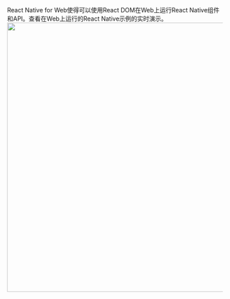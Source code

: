 React Native for Web使得可以使用React DOM在Web上运行React Native组件和API。查看在Web上运行的React Native示例的实时演示。
<img alt="" height="628" src="https://img-blog.csdnimg.cn/20200430112804417.png?x-oss-process=image/watermark,type_ZmFuZ3poZW5naGVpdGk,shadow_10,text_aHR0cHM6Ly9ibG9nLmNzZG4ubmV0L3FxMjQzMzQ4MTY3,size_16,color_FFFFFF,t_70" width="794">

